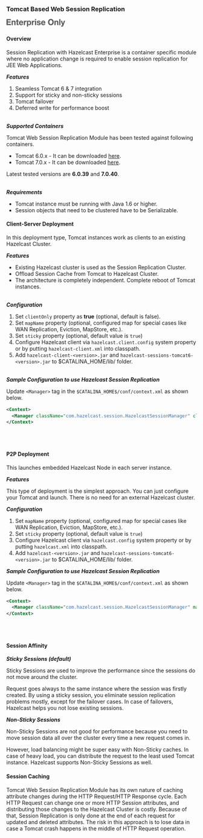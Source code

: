 
### Tomcat Based Web Session Replication

![](images/enterprise-onlycopy.jpg)

#### Overview

Session Replication with Hazelcast Enterprise is a container specific module where no application change is required to enable session replication for JEE Web Applications. 

***Features***

1. Seamless Tomcat 6 & 7 integration
2. Support for sticky and non-sticky sessions
3. Tomcat failover
4. Deferred write for performance boost
<br></br>

***Supported Containers***

Tomcat Web Session Replication Module has been tested against following containers.

- Tomcat 6.0.x - It can be downloaded [here](http://tomcat.apache.org/download-60.cgi).
- Tomcat 7.0.x - It can be downloaded [here](http://tomcat.apache.org/download-70.cgi).

Latest tested versions are **6.0.39** and **7.0.40**.
<br></br>

***Requirements***

 - Tomcat instance must be running with Java 1.6 or higher.
 - Session objects that need to be clustered have to be Serializable.

#### Client-Server Deployment

In this deployment type, Tomcat instances work as clients to an existing Hazelcast Cluster.

***Features***

-	Existing Hazelcast cluster is used as the Session Replication Cluster.
-	Offload Session Cache from Tomcat to Hazelcast Cluster.
-	The architecture is completely independent. Complete reboot of Tomcat instances.
<br></br>

***Configuration***

1. Set `clientOnly` property as **true** (optional, default is false).
2. Set `mapName` property (optional, configured map for special cases like WAN Replication, Eviction, MapStore, etc.).
3. Set `sticky` property (optional, default value is `true`)
4. Configure Hazelcast client via `hazelcast.client.config` system property or by putting `hazelcast-client.xml` into classpath.
5. Add `hazelcast-client-<version>.jar` and `hazelcast-sessions-tomcat6-<version>.jar` to $CATALINA_HOME/lib/ folder.
<br></br>

***Sample Configuration to use Hazelcast Session Replication***

Update `<Manager>` tag in the `$CATALINA_HOME$/conf/context.xml` as shown below.

```xml
<Context>
  <Manager className="com.hazelcast.session.HazelcastSessionManager" clientOnly="true" mapName="sessionMap" sticky="false"/>
</Context>
```
<br></br>

#### P2P Deployment

This launches embedded Hazelcast Node in each server instance.

***Features***

This type of deployment is the simplest approach. You can just configure your Tomcat and launch. There is no need for an  external Hazelcast cluster.

***Configuration***

1. Set `mapName` property (optional, configured map for special cases like WAN Replication, Eviction, MapStore, etc.).
2. Set `sticky` property (optional, default value is `true`)
3. Configure Hazelcast client via `hazelcast.config` system property or by putting `hazelcast.xml` into classpath.
4. Add `hazelcast-<version>.jar` and `hazelcast-sessions-tomcat6-<version>.jar` to $CATALINA_HOME/lib/ folder.

***Sample Configuration to use Hazelcast Session Replication***

Update `<Manager>` tag in the `$CATALINA_HOME$/conf/context.xml` as shown below.

```xml
<Context>
  <Manager className="com.hazelcast.session.HazelcastSessionManager" mapName="sessionMap" sticky="false"/>
</Context>
```
<br></br>


#### Session Affinity 

***Sticky Sessions (default)***

Sticky Sessions are used to improve the performance since the sessions do not move around the cluster.
 
Request goes always to the same instance where the session was firstly created. By using a sticky session, you eliminate session replication problems mostly, except for the failover cases. In case of failovers, Hazelcast helps you not lose existing sessions.


***Non-Sticky Sessions***

Non-Sticky Sessions are not good for performance because you need to move session data all over the cluster every time a new request comes in.

However, load balancing might be super easy with Non-Sticky caches. In case of heavy load, you can distribute the request to the least used Tomcat instance. Hazelcast supports Non-Sticky Sessions as well. 

#### Session Caching

Tomcat Web Session Replication Module has its own nature of caching attribute changes during the HTTP Request/HTTP Response cycle. Each HTTP Request can change one or more HTTP Session attributes, and distributing those changes to the Hazelcast Cluster is costly. Because of that, Session Replication is only done at the end of each request for updated and deleted attributes. The risk in this approach is to lose data in case a Tomcat crash happens in the middle of HTTP Request operation.


<br></br>